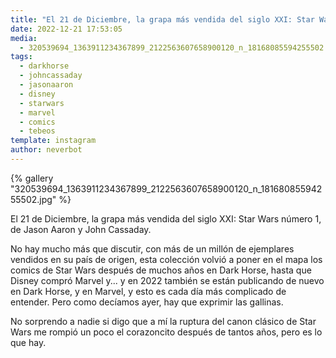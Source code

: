 ```yaml
---
title: "El 21 de Diciembre, la grapa más vendida del siglo XXI: Star Wars número 1, de Jason Aaron y John Cassaday"
date: 2022-12-21 17:53:05
media: 
  - 320539694_1363911234367899_2122563607658900120_n_18168085594255502.jpg
tags: 
  - darkhorse
  - johncassaday
  - jasonaaron
  - disney
  - starwars
  - marvel
  - comics
  - tebeos
template: instagram
author: neverbot
---
```


{% gallery "320539694_1363911234367899_2122563607658900120_n_18168085594255502.jpg" %}

El 21 de Diciembre, la grapa más vendida del siglo XXI: Star Wars número 1, de Jason Aaron y John Cassaday.

No hay mucho más que discutir, con más de un millón de ejemplares vendidos en su país de origen, esta colección volvió a poner en el mapa los comics de Star Wars después de muchos años en Dark Horse, hasta que Disney compró Marvel y... y en 2022 también se están publicando de nuevo en Dark Horse, y en Marvel, y esto es cada día más complicado de entender. Pero como decíamos ayer, hay que exprimir las gallinas.

No sorprendo a nadie si digo que a mí la ruptura del canon clásico de Star Wars me rompió un poco el corazoncito después de tantos años, pero es lo que hay.
